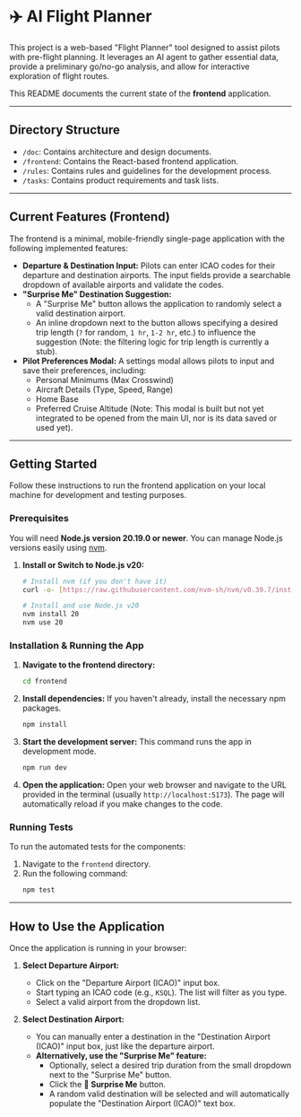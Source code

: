 # ✈️ AI Flight Planner

This project is a web-based "Flight Planner" tool designed to assist pilots with pre-flight planning. It leverages an AI agent to gather essential data, provide a preliminary go/no-go analysis, and allow for interactive exploration of flight routes.

This README documents the current state of the **frontend** application.

---

## Directory Structure

-   `/doc`: Contains architecture and design documents.
-   `/frontend`: Contains the React-based frontend application.
-   `/rules`: Contains rules and guidelines for the development process.
-   `/tasks`: Contains product requirements and task lists.

---

## Current Features (Frontend)

The frontend is a minimal, mobile-friendly single-page application with the following implemented features:

* **Departure & Destination Input:** Pilots can enter ICAO codes for their departure and destination airports. The input fields provide a searchable dropdown of available airports and validate the codes.
* **"Surprise Me" Destination Suggestion:**
    * A "Surprise Me" button allows the application to randomly select a valid destination airport.
    * An inline dropdown next to the button allows specifying a desired trip length (`?` for random, `1 hr`, `1-2 hr`, etc.) to influence the suggestion (Note: the filtering logic for trip length is currently a stub).
* **Pilot Preferences Modal:** A settings modal allows pilots to input and save their preferences, including:
    * Personal Minimums (Max Crosswind)
    * Aircraft Details (Type, Speed, Range)
    * Home Base
    * Preferred Cruise Altitude
    (Note: This modal is built but not yet integrated to be opened from the main UI, nor is its data saved or used yet).

---

## Getting Started

Follow these instructions to run the frontend application on your local machine for development and testing purposes.

### Prerequisites

You will need **Node.js version 20.19.0 or newer**. You can manage Node.js versions easily using [nvm](https://github.com/nvm-sh/nvm).

1.  **Install or Switch to Node.js v20:**
    ```sh
    # Install nvm (if you don't have it)
    curl -o- [https://raw.githubusercontent.com/nvm-sh/nvm/v0.39.7/install.sh](https://raw.githubusercontent.com/nvm-sh/nvm/v0.39.7/install.sh) | bash

    # Install and use Node.js v20
    nvm install 20
    nvm use 20
    ```

### Installation & Running the App

1.  **Navigate to the frontend directory:**
    ```sh
    cd frontend
    ```

2.  **Install dependencies:**
    If you haven't already, install the necessary npm packages.
    ```sh
    npm install
    ```

3.  **Start the development server:**
    This command runs the app in development mode.
    ```sh
    npm run dev
    ```

4.  **Open the application:**
    Open your web browser and navigate to the URL provided in the terminal (usually `http://localhost:5173`). The page will automatically reload if you make changes to the code.

### Running Tests

To run the automated tests for the components:

1.  Navigate to the `frontend` directory.
2.  Run the following command:
    ```sh
    npm test
    ```

---

## How to Use the Application

Once the application is running in your browser:

1.  **Select Departure Airport:**
    * Click on the "Departure Airport (ICAO)" input box.
    * Start typing an ICAO code (e.g., `KSQL`). The list will filter as you type.
    * Select a valid airport from the dropdown list.

2.  **Select Destination Airport:**
    * You can manually enter a destination in the "Destination Airport (ICAO)" input box, just like the departure airport.
    * **Alternatively, use the "Surprise Me" feature:**
        * Optionally, select a desired trip duration from the small dropdown next to the "Surprise Me" button.
        * Click the **🎲 Surprise Me** button.
        * A random valid destination will be selected and will automatically populate the "Destination Airport (ICAO)" text box.
